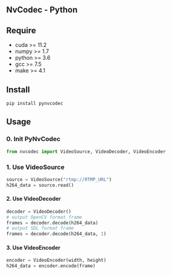 NvCodec - Python
---------------------------

## Require
* cuda >= 11.2
* numpy >= 1.7
* python >= 3.6
* gcc >= 7.5
* make >= 4.1

## Install
```shell
pip install pynvcodec
```

## Usage

### 0. Init PyNvCodec
```python
from nvcodec import VideoSource, VideoDecoder, VideoEncoder
```

### 1. Use VideoSource

```python
source = VideoSource("rtmp://RTMP_URL")
h264_data = source.read()
```

#### 2. Use VideoDecoder
```python
decoder = VideoDecoder()
# output OpenCV format frame
frames = decoder.decode(h264_data)
# output SDL format frame
frames = decoder.decode(h264_data, 1)
```

#### 3. Use VideoEncoder
```python
encoder = VideoEncoder(width, height)
h264_data = encoder.encode(frame)
```
